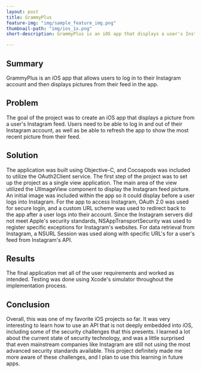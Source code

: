 ```yaml
---
layout: post
title: GrammyPlus
feature-img: "img/sample_feature_img.png"
thumbnail-path: "img/ios_1x.png"
short-description: GrammyPlus is an iOS app that displays a user's Instagram feed.

---
```

## Summary

GrammyPlus is an iOS app that allows users to log in to their Instagram account and then displays pictures from their feed in the app.

## Problem

The goal of the project was to create an iOS app that displays a picture from a user's Instagram feed.  Users need to be able to log in and out of their Instagram account, as well as be able to refresh the app to show the most recent picture from their feed.

## Solution

The application was built using Objective-C, and Cocoapods was included to utilize the OAuth2Client service.  The first step of the project was to set up the project as a single view application.  The main area of the view utilized the UIImageView component to display the Instagram feed picture.  An initial image was included within the app so it could display before a user logs into Instagram.  For the app to access Instagram, OAuth 2.0 was used for secure login, and a custom URL scheme was used to redirect back to the app after a user logs into their account.  Since the Instagram servers did not meet Apple's security standards, NSAppTransportSecurity was used to register specific exceptions for Instagram's websites.  For data retrieval from Instagram, a NSURL Session was used along with specific URL's for a user's feed from Instagram's API.    

## Results

The final application met all of the user requirements and worked as intended.  Testing was done using Xcode's simulator throughout the implementation process.

## Conclusion

Overall, this was one of my favorite iOS projects so far.  It was very interesting to learn how to use an API that is not deeply embedded into iOS, including some of the security challenges that this presents.  I learned a lot about the current state of security technology, and was a little surprised that even mainstream companies like Instagram are still not using the most advanced security standards available.  This project definitely made me more aware of these challenges, and I plan to use this learning in future apps.  
